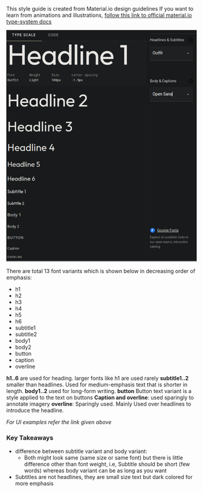 This style guide is created from Material.io design guidelines
If you want to learn from animations and illustrations, [follow this link to official material.io type-system docs](https://material.io/design/typography/the-type-system.html#type-scale)

![type-system](./assets/material-type-face.png)

There are total 13 font variants which is shown below in decreasing order of emphasis:
- h1
- h2
- h3
- h4
- h5
- h6
- subtitle1
- subtitle2
- body1
- body2
- button
- caption
- overline

**h1..6** are used for heading. larger fonts like h1 are used rarely
**subtitle1..2** smaller than headlines. Used for medium-emphasis text that is shorter in length.
**body1..2** used for long-form writing.
**button** Button text variant is a style applied to the text on buttons
**Caption and overline**: used sparingly to annotate imagery
**overline**: Sparingly used. Mainly Used over headlines to introduce the headline.

*For UI examples refer the link given above*

### Key Takeaways

- difference between subtitle variant and body variant:
  - Both might look same (same size or same font) but there is little difference other than font weight, i.e, Subtitle should be short (few words) whereas body variant can be as long as you want
- Subtitles are not headlines, they are small size text but dark colored for more emphasis
